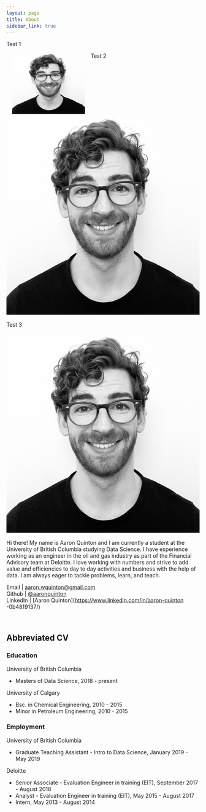```yaml
---
layout: page
title: About
sidebar_link: true
---
```

Test 1
<div style="float: left">
    <img style = "padding: 0 15px" src="https://raw.githubusercontent.com/aaronquinton/aaronquinton.github.io/master/_screenshots/headshot.png" alt="Image" height="160" width="190">

</div>

Test 2

![](./_screenshots/headshot.png)

Test 3


![](https://raw.githubusercontent.com/aaronquinton/aaronquinton.github.io/master/_screenshots/headshot.png)





Hi there! My name is Aaron Quinton and I am currently a student at the University of British Columbia studying Data Science. I have experience working as an engineer in the oil and gas industry as part of the Financial Advisory team at Deloitte. I love working with numbers and strive to add value and efficiencies to day to day activities and business with the help of data. I am always eager to tackle problems, learn, and teach.  


Email | aaron.wquinton@gmail.com  
Github | [@aaronquinton](https://github.com/aaronquinton)  
LinkedIn | [Aaron Quinton](https://www.linkedin.com/in/aaron-quinton  -0b4819137/)

<br>

## Abbreviated CV

### Education

University of British Columbia  
- Masters of Data Science,  2018 - present

University of Calgary  
- Bsc. in Chemical Engineering, 2010 - 2015
- Minor in Petroleum Engineering, 2010 - 2015

### Employment

University of British Columbia
- Graduate Teaching Assistant - Intro to Data Science, January 2019 - May 2019

Deloitte
- Senior Associate - Evaluation Engineer in training (EIT), September 2017 - August 2018
- Analyst - Evaluation Engineer in training (EIT), May 2015 - August 2017
- Intern, May 2013 - August 2014
